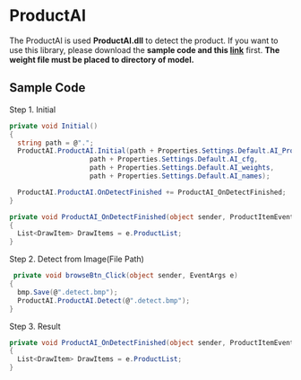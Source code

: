 # ProductAI
The ProductAI is used **ProductAI.dll** to detect the product. If you want to use this library, please download the **sample code and this [link](https://drive.google.com/file/d/1U4aMRyRxnsZ4DVlN8py1bGgq2fG4Egzg/view?usp=sharing)** first. **The weight file must be placed to directory of model.**

## Sample Code
Step 1. Initial
```C#
private void Initial()
{
  string path = @".";
  ProductAI.ProductAI.Initial(path + Properties.Settings.Default.AI_ProductList,
                    path + Properties.Settings.Default.AI_cfg,
                    path + Properties.Settings.Default.AI_weights,
                    path + Properties.Settings.Default.AI_names);

  ProductAI.ProductAI.OnDetectFinished += ProductAI_OnDetectFinished;
}

private void ProductAI_OnDetectFinished(object sender, ProductItemEventArgs e)
{
  List<DrawItem> DrawItems = e.ProductList;
}
```
Step 2. Detect from Image(File Path)
```C#
 private void browseBtn_Click(object sender, EventArgs e)
{
  bmp.Save(@".detect.bmp");
  ProductAI.ProductAI.Detect(@".detect.bmp");
}
```
Step 3. Result
```C#
private void ProductAI_OnDetectFinished(object sender, ProductItemEventArgs e)
{
  List<DrawItem> DrawItems = e.ProductList;
}
```
